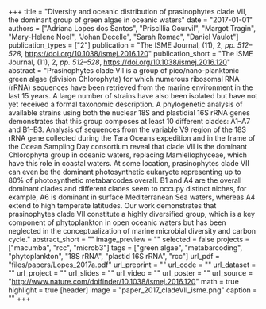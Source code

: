 +++
title = "Diversity and oceanic distribution of prasinophytes clade VII, the dominant group of green algae in oceanic waters"
date = "2017-01-01"
authors = ["Adriana Lopes dos Santos", "Priscillia Gourvil", "Margot Tragin", "Mary-Helene Noel", "Johan Decelle", "Sarah Romac", "Daniel Vaulot"]
publication_types = ["2"]
publication = "The ISME Journal, (11), 2, _pp. 512–528_, https://doi.org/10.1038/ismej.2016.120"
publication_short = "The ISME Journal, (11), 2, _pp. 512–528_, https://doi.org/10.1038/ismej.2016.120"
abstract = "Prasinophytes clade VII is a group of pico/nano-planktonic green algae (division Chlorophyta) for which numerous ribosomal RNA (rRNA) sequences have been retrieved from the marine environment in the last 15 years. A large number of strains have also been isolated but have not yet received a formal taxonomic description. A phylogenetic analysis of available strains using both the nuclear 18S and plastidial 16S rRNA genes demonstrates that this group composes at least 10 different clades: A1–A7 and B1–B3. Analysis of sequences from the variable V9 region of the 18S rRNA gene collected during the Tara Oceans expedition and in the frame of the Ocean Sampling Day consortium reveal that clade VII is the dominant Chlorophyta group in oceanic waters, replacing Mamiellophyceae, which have this role in coastal waters. At some location, prasinophytes clade VII can even be the dominant photosynthetic eukaryote representing up to 80% of photosynthetic metabarcodes overall. B1 and A4 are the overall dominant clades and different clades seem to occupy distinct niches, for example, A6 is dominant in surface Mediterranean Sea waters, whereas A4 extend to high temperate latitudes. Our work demonstrates that prasinophytes clade VII constitute a highly diversified group, which is a key component of phytoplankton in open oceanic waters but has been neglected in the conceptualization of marine microbial diversity and carbon cycle."
abstract_short = ""
image_preview = ""
selected = false
projects = ["macumba", "rcc", "microb3"]
tags = ["green algae", "metabarcoding", "phytoplankton", "18S rRNA", "plastid 16S rRNA", "rcc"]
url_pdf = "files/papers/Lopes_2017a.pdf"
url_preprint = ""
url_code = ""
url_dataset = ""
url_project = ""
url_slides = ""
url_video = ""
url_poster = ""
url_source = "http://www.nature.com/doifinder/10.1038/ismej.2016.120"
math = true
highlight = true
[header]
image = "paper_2017_cladeVII_isme.png"
caption = ""
+++
